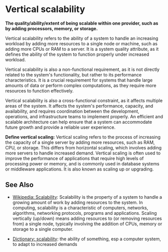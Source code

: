 # Vertical scalability

**The quality/ability/extent of being scalable within one provider, such as by adding processors, memory, or storage.**

<span data-chatgpt-prompt="explain vertical scalability
 (system quality attribute, non-functional requirement, cross-functional constraint )">

Vertical scalability refers to the ability of a system to handle an increasing workload by adding more resources to a single node or machine, such as adding more CPUs or RAM to a server. It is a system quality attribute, as it defines the ability of the system to function properly under increased workload.

Vertical scalability is also a non-functional requirement, as it is not directly related to the system's functionality, but rather to its performance characteristics. It is a crucial requirement for systems that handle large amounts of data or perform complex computations, as they require more resources to function effectively.

Vertical scalability is also a cross-functional constraint, as it affects multiple areas of the system. It affects the system's performance, capacity, and availability, and requires coordination between the development, operations, and infrastructure teams to implement properly. An efficient and scalable architecture can help ensure that a system can accommodate future growth and provide a reliable user experience.

</span>

**Define vertical scaling:** <span data-chatgpt-prompt="define vertical scaling (computers and software)">Vertical scaling refers to the process of increasing the capacity of a single server by adding more resources, such as RAM, CPU, or storage. This differs from horizontal scaling, which involves adding more servers to handle increased demand. Vertical scaling is often used to improve the performance of applications that require high levels of processing power or memory, and is commonly used in database systems or middleware applications. It is also known as scaling up or upgrading.</span>

## See Also

* [Wikipedia: Scalability](https://wikipedia.org/wiki/Scalability): Scalability is the property of a system to handle a growing amount of work by adding resources to the system. In computing, scalability is a characteristic of computers, networks, algorithms, networking protocols, programs and applications. Scaling vertically (up/down) means adding resources to (or removing resources from) a single node, typically involving the addition of CPUs, memory or storage to a single computer.

* [Dictionary: scalability](https://www.dictionary.com/browse/scalability): the ability of something, esp a computer system, to adapt to increased demands
